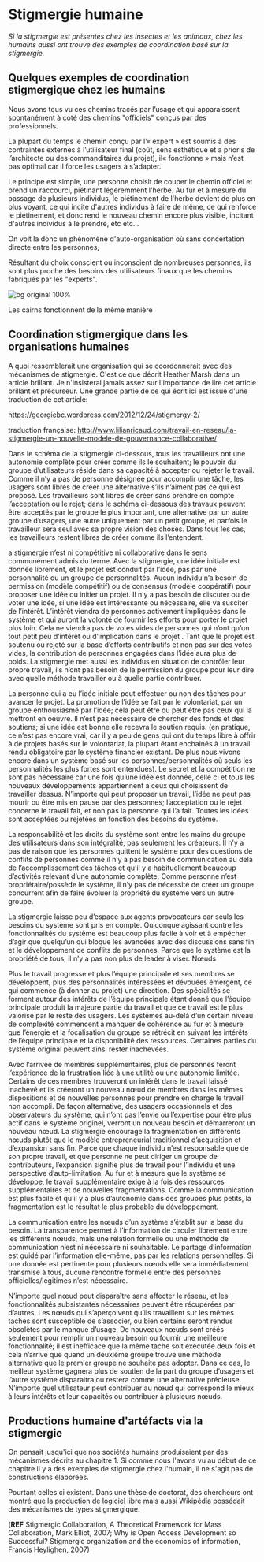 # Stigmergie humaine

*Si la stigmergie est présentes chez les insectes et les animaux, chez les humains aussi ont trouve des exemples de coordination basé sur la stigmergie.*

## Quelques exemples de coordination stigmergique chez les humains

Nous avons tous vu ces chemins tracés par l’usage et qui apparaissent spontanément à coté des chemins "officiels" conçus par des professionnels. 

La plupart du temps le chemin conçu par l’« expert » est soumis à des contraintes externes à l’utilisateur final (coût, sens esthétique et a prioris de l’architecte ou des commanditaires du projet), il« fonctionne » mais n’est pas optimal car il force les usagers à s’adapter.

Le principe est simple, une personne choisit de couper le chemin officiel et prend un raccourci, piétinant légeremment l'herbe. Au fur et à mesure du passage de plusieurs individus, le piétinement de l'herbe devient de plus en plus voyant, ce qui incite d'autres individus à faire de même, ce qui renforce le piétinement, et donc rend le nouveau chemin encore plus visible, incitant d'autres individus à le prendre, etc etc...

On voit la donc un phénomène d'auto-organisation où sans concertation directe entre les personnes, 

Résultant du choix conscient ou inconscient de nombreuses personnes, ils sont plus proche des besoins des utilisateurs finaux que les chemins fabriqués par les "experts".

<!---

Chemin tracé par l’usage. 



--->

![bg original 100%](images/desire-path-cc-by-sa-opensourceway.jpg)

Les cairns fonctionnent de la même manière


## Coordination stigmergique dans les organisations humaines

A quoi ressemblerait une organisation qui se coordonnerait avec des mécanismes de stigmergie. C'est ce que décrit Heather Marsh dans un article brillant. Je n'insisterai jamais assez sur l'importance de lire cet article brillant et précurseur. Une grande partie de ce qui écrit ici est issue d'une traduction de cet article:

https://georgiebc.wordpress.com/2012/12/24/stigmergy-2/

traduction française: http://www.lilianricaud.com/travail-en-reseau/la-stigmergie-un-nouvelle-modele-de-gouvernance-collaborative/

Dans le schéma de la stigmergie ci-dessous, tous les travailleurs ont une autonomie complète pour créer comme ils le souhaitent; le pouvoir du groupe d’utilisateurs réside dans sa capacité à accepter ou rejeter le travail. Comme il n’y a pas de personne désignée pour accomplir une tâche, les usagers sont libres de créer une alternative s’ils n’aiment pas ce qui est proposé. Les travailleurs sont libres de créer sans prendre en compte l’acceptation ou le rejet; dans le schéma ci-dessous des travaux peuvent être acceptés par le groupe le plus important, une alternative par un autre groupe d’usagers, une autre uniquement par un petit groupe, et parfois le travailleur sera seul avec sa propre vision des choses. Dans tous les cas, les travailleurs restent libres de créer comme ils l’entendent.

a stigmergie n’est ni compétitive ni collaborative dans le sens communément admis du terme. Avec la stigmergie, une idée initiale est donnée librement, et le projet est conduit par l’idée, pas par une personnalité ou un groupe de personnalités. Aucun individu n’a besoin de permission (modèle compétitif) ou de consensus (modèle coopératif) pour proposer une idée ou initier un projet. Il n’y a pas besoin de discuter ou de voter une idée, si une idée est intéressante ou nécessaire, elle va susciter de l’intérêt. L’intérêt viendra de personnes activement impliquées dans le système et qui auront la volonté de fournir les efforts pour porter le projet plus loin. Cela ne viendra pas de votes vides de personnes qui n’ont qu’un tout petit peu d’intérêt ou d’implication dans le projet . Tant que le projet est soutenu ou rejeté sur la base d’efforts contributifs et non pas sur des votes vides, la contribution de personnes engagées dans l’idée aura plus de poids. La stigmergie met aussi les individus en situation de contrôler leur propre travail, ils n’ont pas besoin de la permission du groupe pour leur dire avec quelle méthode travailler ou à quelle partie contribuer.

La personne qui a eu l’idée initiale peut effectuer ou non des tâches pour avancer le projet. La promotion de l’idée se fait par le volontariat, par un groupe enthousiasmé par l’idée; cela peut être ou peut être pas ceux qui la mettront en oeuvre. Il n’est pas nécessaire de chercher des fonds et des soutiens; si une idée est bonne elle recevra le soutien requis. (en pratique, ce n’est pas encore vrai, car il y a peu de gens qui ont du temps libre à offrir à de projets basés sur le volontariat, la plupart étant enchainés à un travail rendu obligatoire par le système financier existant. De plus nous vivons encore dans un système basé sur les personnes/personnalités où seuls les personnalités les plus fortes sont entendues). Le secret et la compétition ne sont pas nécessaire car une fois qu’une idée est donnée, celle ci et tous les nouveaux développements appartiennent à ceux qui choisissent de travailler dessus. N’importe qui peut proposer un travail, l’idée ne peut pas mourir ou être mis en pause par des personnes; l’acceptation ou le rejet concerne le travail fait, et non pas la personne qui l’a fait. Toutes les idées sont acceptées ou rejetées en fonction des besoins du système.

La responsabilité et les droits du système sont entre les mains du groupe des utilisateurs dans son intégralité, pas seulement les créateurs. Il n’y a pas de raison que les personnes quittent le système pour des questions de conflits de personnes comme il n’y a pas besoin de communication au delà de l’accomplissement des tâches et qu’il y a habituellement beaucoup d’activités relevant d’une autonomie complète. Comme personne n’est propriétaire/possède le système, il n’y pas de nécessité de créer un groupe concurrent afin de faire évoluer la propriété du système vers un autre groupe.

La stigmergie laisse peu d’espace aux agents provocateurs car seuls les besoins du système sont pris en compte. Quiconque agissant contre les fonctionnalités du système est beaucoup plus facile à voir et à empêcher d’agir que quelqu’un qui bloque les avancées avec des discussions sans fin et le développement de conflits de personnes. Parce que le système est la propriété de tous, il n’y a pas non plus de leader à viser.
Nœuds

Plus le travail progresse et plus l’équipe principale et ses membres se développent, plus des personnalités intéressées et dévouées émergent, ce qui commence (à donner au projet) une direction. Des spécialités se forment autour des intérêts de l’équipe principale étant donné que l’équipe principale produit la majeure partie du travail et que ce travail est le plus valorisé par le reste des usagers. Les systèmes au-delà d’un certain niveau de complexité commencent à manquer de cohérence au fur et à mesure que l’énergie et la focalisation du groupe se rétrécit en suivant les intérêts de l’équipe principale et la disponibilité des ressources. Certaines parties du système original peuvent ainsi rester inachevées.

Avec l’arrivée de membres supplémentaires, plus de personnes feront l’expérience de la frustration liée à une utilité ou une autonomie limitée. Certains de ces membres trouveront un intérêt dans le travail laissé inachevé et ils créeront un nouveau nœud de membres dans les mêmes dispositions et de nouvelles personnes pour prendre en charge le travail non accompli. De façon alternative, des usagers occasionnels et des observateurs du système, qui n’ont pas l’envie ou l’expertise pour être plus actif dans le système originel, verront un nouveau besoin et démarreront un nouveau nœud. La stigmergie encourage la fragmentation en différents nœuds plutôt que le modèle entrepreneurial traditionnel d’acquisition et d’expansion sans fin. Parce que chaque individu n’est responsable que de son propre travail, et que personne ne peut diriger un groupe de contributeurs, l’expansion signifie plus de travail pour l’individu et une perspective d’auto-limitation. Au fur et à mesure que le système se développe, le travail supplémentaire exige à la fois des ressources supplémentaires et de nouvelles fragmentations. Comme la communication est plus facile et qu’il y a plus d’autonomie dans des groupes plus petits, la fragmentation est le résultat le plus probable du développement.

La communication entre les nœuds d’un système s’établit sur la base du besoin. La transparence permet à l’information de circuler librement entre les différents nœuds, mais une relation formelle ou une méthode de communication n’est ni nécessaire ni souhaitable. Le partage d’information est guidé par l’information elle-même, pas par les relations personnelles. Si une donnée est pertinente pour plusieurs nœuds elle sera immédiatement transmise à tous, aucune rencontre formelle entre des personnes officielles/légitimes n’est nécessaire.

N’importe quel nœud peut disparaître sans affecter le réseau, et les fonctionnalités subsistantes nécessaires peuvent être récupérées par d’autres. Les nœuds qui s’aperçoivent qu’ils travaillent sur les mêmes taches sont susceptible de s’associer, ou bien certains seront rendus obsolètes par le manque d’usage. De nouveaux nœuds sont créés seulement pour remplir un nouveau besoin ou fournir une meilleure fonctionnalité; il est inefficace que la même tache soit exécutée deux fois et cela n’arrive que quand un deuxième groupe trouve une méthode alternative que le premier groupe ne souhaite pas adopter. Dans ce cas, le meilleur système gagnera plus de soutien de la part du groupe d’usagers et l’autre système disparaitra ou restera comme une alternative précieuse. N’importe quel utilisateur peut contribuer au nœud qui correspond le mieux à leurs intérêts et leur capacités ou contribuer à plusieurs nœuds.

## Productions humaine d'artéfacts via la stigmergie

On pensait jusqu'ici que nos sociétés humains produisaient par des mécanismes décrits au chapitre 1.
Si comme nous l'avons vu au début de ce chapitre il y a des exemples de stigmergie chez l'humain, il ne s'agit pas de constructions élaborées.

Pourtant celles ci existent. Dans une thèse de doctorat, des chercheurs ont montré que la production de logiciel libre mais aussi Wikipédia possédait des mécanismes de types stigmergique.



(**REF** Stigmergic Collaboration, A Theoretical Framework for Mass Collaboration, Mark Elliot, 2007; Why is Open Access Development so Successful? Stigmergic organization and the economics of information, Francis Heylighen, 2007)
